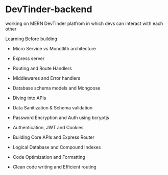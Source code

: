 # DevTinder-backend

working on MERN DevTinder platfrom in which devs can interact with each other

Learning Before building 

- Micro Service vs Monotlith architecture

- Express server

- Routing and Route Handlers

- Middlewares and Error handlers

- Database schema models and Mongoose

- Diving into APIs

- Data Sanitization & Schema validation

- Password Encryption and Auth using bcryptjs

- Authentication, JWT and Cookies

- Building Core APIs and Express Router 

- Logical Database and Compound Indexes

- Code Optimization and Formatting

- Clean code writing and Efficient routing
